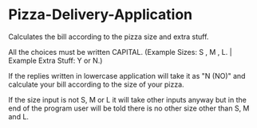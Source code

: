 # Pizza-Delivery-Application
Calculates the bill according to the pizza size and extra stuff.

All the choices must be written CAPITAL. (Example Sizes: S , M , L. | Example Extra Stuff: Y or N.)

If the replies written in lowercase application will take it as "N (NO)" and calculate your bill according to the size of your pizza.

If the size input is not S, M or L it will take other inputs anyway but in the end of the program user will be told there is no other size other than S, M and L.
